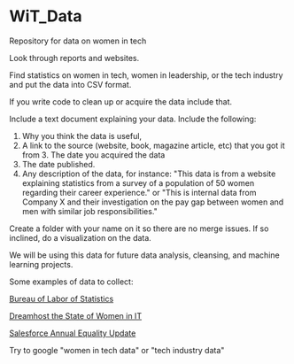 # WiT_Data
Repository for data on women in tech

Look through reports and websites. 

Find statistics on women in tech, women in leadership, or the tech industry and put the data into CSV format. 

If you write code to clean up or acquire the data include that. 

Include a text document explaining your data. Include the following:
1. Why you think the data is useful, 
2. A link to the source (website, book, magazine article, etc) that you got it from 3. The date you acquired the data 
4. The date published. 
5. Any description of the data, for instance: "This data is from a website explaining statistics from a survey of a population of 50 women regarding their career experience." or "This is internal data from Company X and their investigation on the pay gap between women and men with similar job responsibilities." 

Create a folder with your name on it so there are no merge issues. 
If so inclined, do a visualization on the data.

We will be using this data for future data analysis, cleansing, and machine learning projects. 

Some examples of data to collect:

[Bureau of Labor of Statistics](https://www.bls.gov/ooh/computer-and-information-technology/home)

[Dreamhost the State of Women in IT ](https://www.dreamhost.com/blog/state-of-women-in-tech/)

[Salesforce Annual Equality Update](https://www.salesforce.com/blog/2018/12/salesforce-equality-annual-update.html)


Try to google "women in tech data" or "tech industry data"
